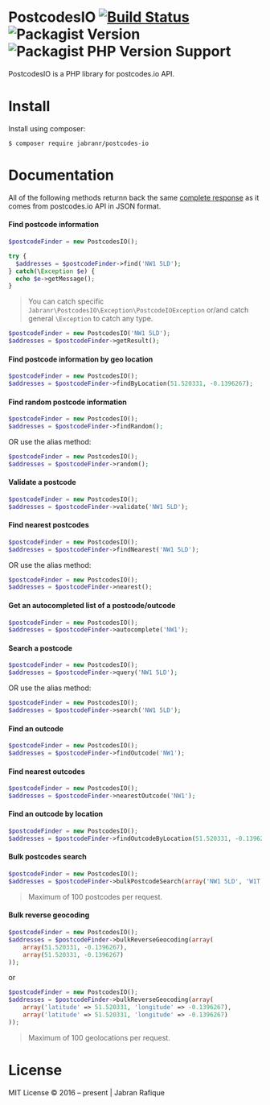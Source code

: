 # PostcodesIO [![Build Status](https://travis-ci.org/jabranr/postcodes-io.svg?branch=master)](https://travis-ci.org/jabranr/postcodes-io?style=flat-square) ![Packagist Version](https://img.shields.io/packagist/v/jabranr/postcodes-io?style=flat-square) ![Packagist PHP Version Support](https://img.shields.io/packagist/php-v/jabranr/postcodes-io?style=flat-square)

PostcodesIO is a PHP library for postcodes.io API.

# Install

Install using composer:

```
$ composer require jabranr/postcodes-io
```

# Documentation

All of the following methods returnn back the same [complete response]() as it comes from postcodes.io API in JSON format.

#### Find postcode information

```php
$postcodeFinder = new PostcodesIO();

try {
  $addresses = $postcodeFinder->find('NW1 5LD');
} catch(\Exception $e) {
  echo $e->getMessage();
}
```

> You can catch specific `Jabranr\PostcodesIO\Exception\PostcodeIOException` or/and catch general `\Exception` to catch any type.

```php
$postcodeFinder = new PostcodesIO('NW1 5LD');
$addresses = $postcodeFinder->getResult();
```

#### Find postcode information by geo location

```php
$postcodeFinder = new PostcodesIO();
$addresses = $postcodeFinder->findByLocation(51.520331, -0.1396267);
```

#### Find random postcode information

```php
$postcodeFinder = new PostcodesIO();
$addresses = $postcodeFinder->findRandom();
```

OR use the alias method:

```php
$postcodeFinder = new PostcodesIO();
$addresses = $postcodeFinder->random();
```

#### Validate a postcode

```php
$postcodeFinder = new PostcodesIO();
$addresses = $postcodeFinder->validate('NW1 5LD');
```

#### Find nearest postcodes

```php
$postcodeFinder = new PostcodesIO();
$addresses = $postcodeFinder->findNearest('NW1 5LD');
```

OR use the alias method:

```php
$postcodeFinder = new PostcodesIO();
$addresses = $postcodeFinder->nearest();
```

#### Get an autocompleted list of a postcode/outcode

```php
$postcodeFinder = new PostcodesIO();
$addresses = $postcodeFinder->autocomplete('NW1');
```

#### Search a postcode

```php
$postcodeFinder = new PostcodesIO();
$addresses = $postcodeFinder->query('NW1 5LD');
```

OR use the alias method:

```php
$postcodeFinder = new PostcodesIO();
$addresses = $postcodeFinder->search('NW1 5LD');
```

#### Find an outcode

```php
$postcodeFinder = new PostcodesIO();
$addresses = $postcodeFinder->findOutcode('NW1');
```

#### Find nearest outcodes

```php
$postcodeFinder = new PostcodesIO();
$addresses = $postcodeFinder->nearestOutcode('NW1');
```

#### Find an outcode by location

```php
$postcodeFinder = new PostcodesIO();
$addresses = $postcodeFinder->findOutcodeByLocation(51.520331, -0.1396267);
```

#### Bulk postcodes search

```php
$postcodeFinder = new PostcodesIO();
$addresses = $postcodeFinder->bulkPostcodeSearch(array('NW1 5LD', 'W1T 7NY'));
```

> Maximum of 100 postcodes per request.

#### Bulk reverse geocoding

```php
$postcodeFinder = new PostcodesIO();
$addresses = $postcodeFinder->bulkReverseGeocoding(array(
    array(51.520331, -0.1396267),
    array(51.520331, -0.1396267)
));
```

or

```php
$postcodeFinder = new PostcodesIO();
$addresses = $postcodeFinder->bulkReverseGeocoding(array(
    array('latitude' => 51.520331, 'longitude' => -0.1396267),
    array('latitude' => 51.520331, 'longitude' => -0.1396267)
));
```

> Maximum of 100 geolocations per request.

# License

MIT License
&copy; 2016 &ndash; present | Jabran Rafique
